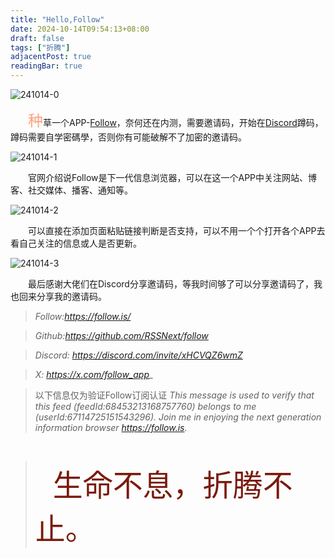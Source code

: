 ```yaml
---
title: "Hello,Follow"
date: 2024-10-14T09:54:13+08:00
draft: false
tags: ["折腾"]
adjacentPost: true
readingBar: true
---
```

![241014-0](https://cdn.jsdelivr.net/gh/tosspi/picx-images-hosting@master/241014-0.2krwl0q9g5.jpg)

&emsp;&emsp;<font size=5 color=#ffa07a>种</font>草一个APP-[Follow](https://follow.is/)，奈何还在内测，需要邀请码，开始在[Discord](https://discord.com/invite/xHCVQZ6wmZ)蹲码，蹲码需要自学密碼學，否则你有可能破解不了加密的邀请码。<br>

![241014-1](https://cdn.jsdelivr.net/gh/tosspi/picx-images-hosting@master/241014-1.1aozep8a53.jpg)

&emsp;&emsp;官网介绍说Follow是下一代信息浏览器，可以在这一个APP中关注网站、博客、社交媒体、播客、通知等。<br>

![241014-2](https://cdn.jsdelivr.net/gh/tosspi/picx-images-hosting@master/241014-2.6m3vzeuct4.jpg)

&emsp;&emsp;可以直接在添加页面粘贴链接判断是否支持，可以不用一个个打开各个APP去看自己关注的信息或人是否更新。<br>

![241014-3](https://cdn.jsdelivr.net/gh/tosspi/picx-images-hosting@master/241014-3.6bh269f4nt.jpg)

&emsp;&emsp;最后感谢大佬们在Discord分享邀请码，等我时间够了可以分享邀请码了，我也回来分享我的邀请码。<br>



>*Follow:https://follow.is/*

>*Github:https://github.com/RSSNext/follow*

>*Discord: https://discord.com/invite/xHCVQZ6wmZ*

>*X: https://x.com/follow_app_*

> 以下信息仅为验证Follow订阅认证
*This message is used to verify that this feed (feedId:68453213168757760) belongs to me (userId:67114725151543296). Join me in enjoying the next generation information browser https://follow.is.*






<br>

>&emsp;&emsp;<font size=9 color=#7a1b0c>生命不息，折腾不止。</font>